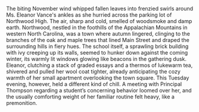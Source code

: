 The biting November wind whipped fallen leaves into frenzied swirls around Ms. Eleanor Vance's ankles as she hurried across the parking lot of Northwood High.  The air, sharp and cold, smelled of woodsmoke and damp earth.  Northwood, nestled in the foothills of the Appalachian Mountains in western North Carolina, was a town where autumn lingered, clinging to the branches of the oak and maple trees that lined Main Street and draped the surrounding hills in fiery hues.  The school itself, a sprawling brick building with ivy creeping up its walls, seemed to hunker down against the coming winter, its warmly lit windows glowing like beacons in the gathering dusk.  Eleanor, clutching a stack of graded essays and a thermos of lukewarm tea, shivered and pulled her wool coat tighter, already anticipating the cozy warmth of her small apartment overlooking the town square.  This Tuesday evening, however, held a different kind of chill. A meeting with Principal Thompson regarding a student’s concerning behavior loomed over her, and the usually comforting weight of her familiar routine felt heavy, like a premonition.
